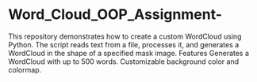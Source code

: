 # Word_Cloud_OOP_Assignment-
This repository demonstrates how to create a custom WordCloud using Python. The script reads text from a file, processes it, and generates a WordCloud in the shape of a specified mask image. Features Generates a WordCloud with up to 500 words. Customizable background color and colormap. 
